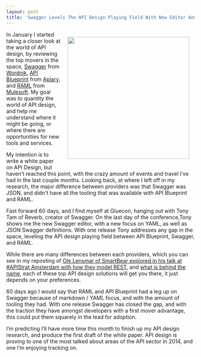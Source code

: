 ```yaml
---
layout: post
title: 'Swagger Levels The API Design Playing Field With New Editor And YAML Definitions'
---
```

<p><a href="http://editor.swagger.wordnik.com/"><img style="padding: 15px;" src="https://s3.amazonaws.com/kinlane-productions/api-evangelist/swagger/swagger-editor.png" alt="" width="325" align="right" /></a></p>
<p>In January I started taking a closer look at the world of API design, by reviewing the top movers in the space, <a href="http://bit.ly/1kFrKF0">Swagger</a> from <a href="http://bit.ly/1kFrINy">Wordnik</a>, <a href="http://bit.ly/1cl8tCc">API Blueprint</a> from <a href="http://bit.ly/1pb4H8k">Apiary</a>, and <a href="http://bit.ly/16ZTZYt">RAML</a> from <a href="http://bit.ly/1mtmiF9">Mulesoft</a>. My goal was to quantity the world of API design, and help me understand where it might be going, or where there are opportunities for new tools and services.</p>
<p>My intention is to write a white paper on API Design, but haven&rsquo;t reached this point, with the crazy amount of events and travel I&rsquo;ve had in the last couple months. Looking back, at where I left off in my research, the major difference between providers was that Swagger was JSON, and didn't have all the tooling that was available with API Blueprint and RAML.</p>
<p>Fast forward 60 days, and I find myself at Gluecon, hanging out with Tony Tam of Reverb, creator of Swagger. On the last day of the conference,Tony shows me the new Swagger editor, with a new focus on YAML, as well as JSON Swagger definitions.  With one release Tony addresses any gap in the space, leveling the API design playing field between API Blueprint, Swagger, and RAML.</p>
<p>While there are many differences between each providers, which you can see in my reposting of  <a href="http://apievangelist.com/2014/04/07/api-definitions-how-do-they-model-rest/">Ole Lensmar of SmartBear explored in his talk at #APIStrat Amsterdam with how they model REST</a>, and <a href="http://apievangelist.com/2014/04/03/api-definitions-what-is-behind-the-name">what is behind the name</a>, each of these top API design solutions will get you there, it just depends on your preferences.</p>
<p>60 days ago I would say that RAML and API Blueprint had a leg up on Swagger because of markdown / YAML focus, and with the amount of tooling they had. With one release Swagger has closed the gap, and with the traction they have amongst developers with a first mover advantage, this could put them squarely in the lead for adoption.</p>
<p>I&rsquo;m predicting I&rsquo;ll have more time this month to finish up my API design research, and produce the first draft of the white paper. API design is proving to one of the most talked about areas of the API sector in 2014, and one I&rsquo;m enjoying tracking on.</p>